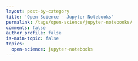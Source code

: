 ```yaml
---
layout: post-by-category
title: 'Open Science - Jupyter Notebooks'
permalink: /tags/open-science/jupyter-notebooks/
comments: false
author_profile: false
is-main-topic: false
topics:
  open-science: jupyter-notebooks
---
```

